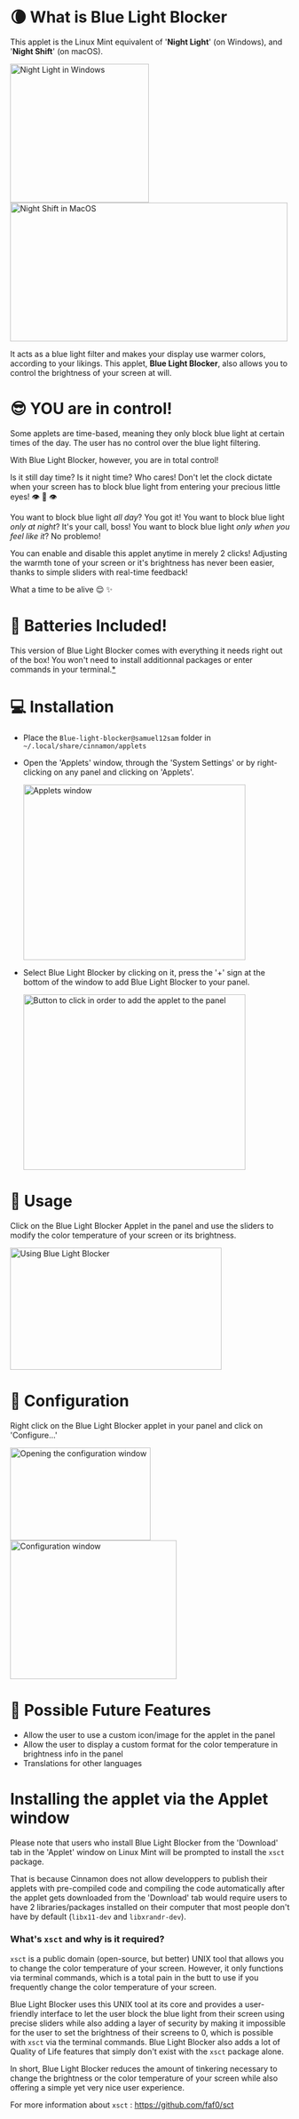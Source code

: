 # :waning_crescent_moon: What is Blue Light Blocker 
This applet is the Linux Mint equivalent of '**Night Light**' (on Windows), and '**Night Shift**' (on macOS).

<img alt="Night Light in Windows" src="https://github.com/user-attachments/assets/bc55a22c-b986-496c-b77e-b9e718308fd2" width="250" height="250">
<img alt="Night Shift in MacOS" src="https://github.com/user-attachments/assets/2d0a4e9c-1c55-476e-b2b4-29f133f49c56" width="500" height="250">

It acts as a blue light filter and makes your display use warmer colors, according to your likings. This applet, **Blue Light Blocker**, also allows you to control the brightness of your screen at will. 

# :sunglasses: YOU are in control!
Some applets are time-based, meaning they only block blue light at certain times of the day. The user has no control over the blue light filtering.

With Blue Light Blocker, however, you are in total control!

Is it still day time? Is it night time? Who cares! Don't let the clock dictate when your screen has to block blue light from entering your precious little eyes! 👁️ 👄 👁️

You want to block blue light *all day*? You got it!
You want to block blue light *only at night*? It's your call, boss!
You want to block blue light *only when you feel like it*? No problemo! 

You can enable and disable this applet anytime in merely 2 clicks! 
Adjusting the warmth tone of your screen or it's brightness has never been easier, thanks to simple sliders with real-time feedback!

What a time to be alive :relieved: :sparkles:

# :battery: Batteries Included!
This version of Blue Light Blocker comes with everything it needs right out of the box!
You won't need to install additionnal packages or enter commands in your terminal.[*](#footnote)

# :computer: Installation
- Place the `Blue-light-blocker@samuel12sam` folder in `~/.local/share/cinnamon/applets`

- Open the 'Applets' window, through the 'System Settings' or by right-clicking on any panel and clicking on 'Applets'.

    <img alt="Applets window" src="https://github.com/user-attachments/assets/af491c83-8ed9-4e2f-ac0d-0bf08e01a0fc" width="400" height="316">

- Select Blue Light Blocker by clicking on it, press the '+' sign at the bottom of the window to add Blue Light Blocker to your panel.

    <img alt="Button to click in order to add the applet to the panel" src="https://github.com/user-attachments/assets/e85972c0-d480-4e68-a64e-5979b4f031b1" width="400" height="316">

# :construction_worker: Usage
Click on the Blue Light Blocker Applet in the panel and use the sliders to modify the color temperature of your screen or its brightness.

 <img alt="Using Blue Light Blocker" src="https://github.com/user-attachments/assets/5300ee3f-28e9-4ad9-8547-edab8240591a" width="381" height="220">

# :wrench: Configuration

Right click on the Blue Light Blocker applet in your panel and click on 'Configure...'

<img alt="Opening the configuration window" src="https://github.com/user-attachments/assets/2c608c1c-71c6-41be-b5b3-8f21b34f9b95" width="253" height="167">
<img alt="Configuration window" src="https://github.com/user-attachments/assets/8d66fc1e-1d92-4d39-aa8a-03af1d648ab8" width="300" height="250">


# 🚧 Possible Future Features
- Allow the user to use a custom icon/image for the applet in the panel
- Allow the user to display a custom format for the color temperature in brightness info in the panel
- Translations for other languages

# Installing the applet via the Applet window
Please note that users who install Blue Light Blocker from the 'Download' tab in the 'Applet' window on Linux Mint will be prompted to install the `xsct` package.

That is because Cinnamon does not allow developpers to publish their applets with pre-compiled code and compiling the code automatically after the applet gets downloaded from the 'Download' tab
would require users to have 2 libraries/packages installed on their computer that most people don't have by default (`libx11-dev` and `libxrandr-dev`). 

### What's `xsct` and why is it required?
<a name="footnote"> </a>
`xsct` is a public domain (open-source, but better) UNIX tool that allows you to change the color temperature of your screen. However, it only functions via terminal commands, which is a total pain in the butt to use if you
frequently change the color temperature of your screen. 

Blue Light Blocker uses this UNIX tool at its core and provides a user-friendly interface to let the user block the blue light from their screen
using precise sliders while also adding a layer of security by making it impossible for the user to set the brightness of their screens to 0, which is possible with `xsct` via the terminal commands. 
Blue Light Blocker also adds a lot of Quality of Life features that simply don't exist with the `xsct` package alone. 

In short, Blue Light Blocker reduces the amount of tinkering necessary to change the brightness or the color temperature of your screen while also offering a simple yet very nice user experience.

For more information about `xsct` : https://github.com/faf0/sct


